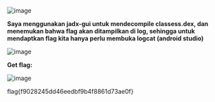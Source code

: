 ![image](https://github.com/aldisakti2/Writeup/assets/106227122/0770d8ff-9ee9-4160-a746-7e7af2440fc8)


**Saya menggunakan jadx-gui untuk mendecompile classess.dex, dan menemukan bahwa flag akan ditampilkan di log, sehingga untuk mendaptkan flag kita hanya perlu membuka logcat (android studio)**

![image](https://github.com/aldisakti2/Writeup/assets/106227122/e4236bc4-ef70-4c22-ad15-b0ac08e5ff2f)

**Get flag:**

![image](https://github.com/aldisakti2/Writeup/assets/106227122/a02700b7-1e64-4be2-82a4-40c9f999b7b0)


flag{f9028245dd46eedbf9b4f8861d73ae0f}
